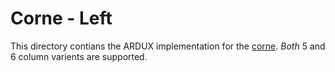 # Corne - Left

This directory contians the ARDUX implementation for the [corne](https://github.com/foostan/crkbd). *Both* 5 and 6 column varients are supported.
